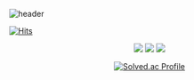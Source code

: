 ![header](https://capsule-render.vercel.app/api?type=waving&color=0:E1F7F5,33:9AC8CD,66:0E46A3,100:1E0342&height=250&section=header&text=Hello(){};&fontColor=ffffff&fontSize=90)

[![Hits](https://hits.seeyoufarm.com/api/count/incr/badge.svg?url=https%3A%2F%2Fgithub.com%2FMyung-Il&count_bg=%23E68369&title_bg=%23131842&icon=&icon_color=%23FFFFFF&title=hits&edge_flat=false)](https://hits.seeyoufarm.com)

<div align="center"> <img src="https://img.shields.io/badge/Python-3766AB?style=flat&logo=Python&logoColor=white"/> <img src="https://img.shields.io/badge/Java-red?style=flat&logo=Java&logoColor=white"/> <img src="https://img.shields.io/badge/HTML-E34F26?style=flat&logo=HTML5&logoColor=white"/>

[![Solved.ac Profile](http://mazassumnida.wtf/api/v2/generate_badge?boj=ktr040415)](https://solved.ac/ktr040415/)
